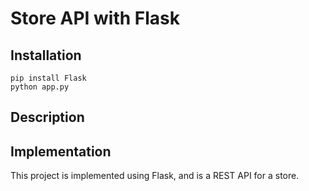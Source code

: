 # Store API with Flask

## Installation

```
pip install Flask
python app.py
```

## Description



## Implementation

This project is implemented using Flask, and is a REST API for a store.

